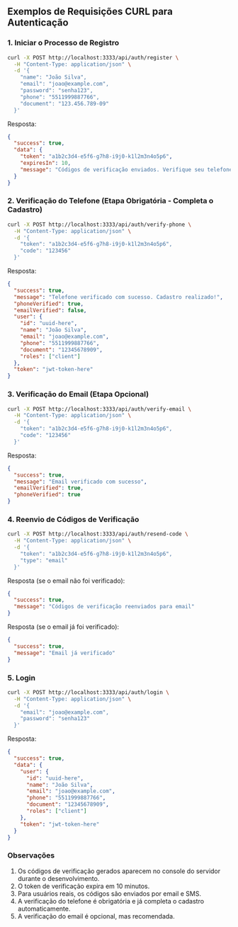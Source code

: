 ## Exemplos de Requisições CURL para Autenticação

### 1. Iniciar o Processo de Registro

```bash
curl -X POST http://localhost:3333/api/auth/register \
  -H "Content-Type: application/json" \
  -d '{
    "name": "João Silva",
    "email": "joao@example.com",
    "password": "senha123",
    "phone": "5511999887766",
    "document": "123.456.789-09"
  }'
```

Resposta:
```json
{
  "success": true,
  "data": {
    "token": "a1b2c3d4-e5f6-g7h8-i9j0-k1l2m3n4o5p6",
    "expiresIn": 10,
    "message": "Códigos de verificação enviados. Verifique seu telefone para completar o cadastro e seu email para confirmar seu endereço de email."
  }
}
```

### 2. Verificação do Telefone (Etapa Obrigatória - Completa o Cadastro)

```bash
curl -X POST http://localhost:3333/api/auth/verify-phone \
  -H "Content-Type: application/json" \
  -d '{
    "token": "a1b2c3d4-e5f6-g7h8-i9j0-k1l2m3n4o5p6",
    "code": "123456"
  }'
```

Resposta:
```json
{
  "success": true,
  "message": "Telefone verificado com sucesso. Cadastro realizado!",
  "phoneVerified": true,
  "emailVerified": false,
  "user": {
    "id": "uuid-here",
    "name": "João Silva",
    "email": "joao@example.com",
    "phone": "5511999887766",
    "document": "12345678909",
    "roles": ["client"]
  },
  "token": "jwt-token-here"
}
```

### 3. Verificação do Email (Etapa Opcional)

```bash
curl -X POST http://localhost:3333/api/auth/verify-email \
  -H "Content-Type: application/json" \
  -d '{
    "token": "a1b2c3d4-e5f6-g7h8-i9j0-k1l2m3n4o5p6",
    "code": "123456"
  }'
```

Resposta:
```json
{
  "success": true,
  "message": "Email verificado com sucesso",
  "emailVerified": true,
  "phoneVerified": true
}
```

### 4. Reenvio de Códigos de Verificação

```bash
curl -X POST http://localhost:3333/api/auth/resend-code \
  -H "Content-Type: application/json" \
  -d '{
    "token": "a1b2c3d4-e5f6-g7h8-i9j0-k1l2m3n4o5p6",
    "type": "email"
  }'
```

Resposta (se o email não foi verificado):
```json
{
  "success": true,
  "message": "Códigos de verificação reenviados para email"
}
```

Resposta (se o email já foi verificado):
```json
{
  "success": true,
  "message": "Email já verificado"
}
```

### 5. Login

```bash
curl -X POST http://localhost:3333/api/auth/login \
  -H "Content-Type: application/json" \
  -d '{
    "email": "joao@example.com",
    "password": "senha123"
  }'
```

Resposta:
```json
{
  "success": true,
  "data": {
    "user": {
      "id": "uuid-here",
      "name": "João Silva",
      "email": "joao@example.com",
      "phone": "5511999887766",
      "document": "12345678909",
      "roles": ["client"]
    },
    "token": "jwt-token-here"
  }
}
```

### Observações

1. Os códigos de verificação gerados aparecem no console do servidor durante o desenvolvimento.
2. O token de verificação expira em 10 minutos.
3. Para usuários reais, os códigos são enviados por email e SMS.
4. A verificação do telefone é obrigatória e já completa o cadastro automaticamente.
5. A verificação do email é opcional, mas recomendada. 